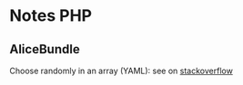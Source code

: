 # Notes PHP

## AliceBundle

Choose randomly in an array (YAML): see on [stackoverflow](https://stackoverflow.com/a/45398832/7998119)
